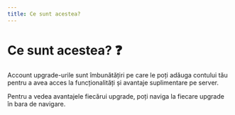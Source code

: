```yaml
---
title: Ce sunt acestea?
---
```


# Ce sunt acestea? ❓

Account upgrade-urile sunt îmbunătățiri pe care le poți adăuga contului tău pentru a avea acces la funcționalități și avantaje suplimentare pe server.

Pentru a vedea avantajele fiecărui upgrade, poți naviga la fiecare upgrade în bara de navigare.